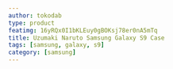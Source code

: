 ```yaml
---
author: tokodab
type: product
featimg: 16yRQx0I1bKLEuy0gBOKsj78er0nA5mTq
title: Uzumaki Naruto Samsung Galaxy S9 Case
tags: [samsung, galaxy, s9]
category: [samsung]
---
```

